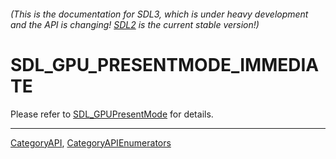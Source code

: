 ###### (This is the documentation for SDL3, which is under heavy development and the API is changing! [SDL2](https://wiki.libsdl.org/SDL2/) is the current stable version!)
# SDL_GPU_PRESENTMODE_IMMEDIATE

Please refer to [SDL_GPUPresentMode](SDL_GPUPresentMode) for details.

----
[CategoryAPI](CategoryAPI), [CategoryAPIEnumerators](CategoryAPIEnumerators)

